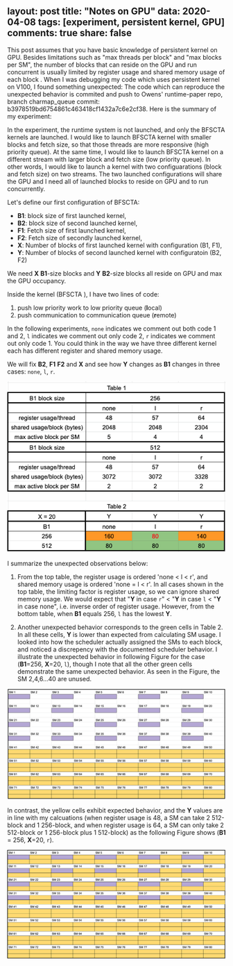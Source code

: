 
layout: post
title: "Notes on GPU"
data: 2020-04-08
tags: [experiment, persistent kernel, GPU]
comments: true
share: false
---

This post assumes that you have basic knowledge of persistent kernel on GPU. 
Besides limitations such as "max threads per block" and "max blocks per SM", the number of blocks that can reside on the GPU and run concurrent is usually limited by register usage and shared memory usage of each block . When I was debugging my code which uses persistent kernel on V100, I found something unexpected: The code which can reproduce the unexpected behavior is commited and push to Owens' runtime-paper repo, branch charmap_queue commit: b3978519bd6754861c463418cf1432a7c6e2cf38. Here is the summary of my experiment:

In the experiment, the runtime system is not launched, and only the BFSCTA kernels are launched. I would like to launch BFSCTA kernel with smaller blocks and fetch size, so that those threads are more responsive (high priority queue). At the same time, I would like to launch BFSCTA kernel on a different stream with larger block and fetch size (low priority queue). In other words, I would like to launch a kernel with two configuarations (block and fetch size) on two streams. The two launched configurations will share the GPU and I need all of launched blocks to reside on GPU and to run concurrently. 

Let's define our first configuration of BFSCTA: 
   * **B1**: block size of first launched kernel,
   * **B2**: block size of second launched kernel,
   * **F1**: Fetch size of first launched kernel, 
   * **F2**: Fetch size of secondly launched kernel,
   * **X**: Number of blocks of first launched kernel with configuration (B1, F1),
   * **Y**: Number of blocks of second launched kernel with configuratoin (B2, F2)

We need **X** **B1**-size blocks and **Y** **B2**-size blocks all reside on GPU and max the GPU occupancy. 

Inside the kernel (BFSCTA ), I have two lines of code:
   1. push low priority work to low priority queue (**l**ocal)
   2. push communication to communication queue (**r**emote)  

In the following experiments, `none` indicates we comment out both code 1 and 2, `l` indicates we comment out only code 2, `r` indicates we comment out only code 1. You could think in the way we have three different kernel each has different register and shared memory usage. 

We will fix **B2**, **F1** **F2** and **X** and see how **Y** changes as **B1** changes in three cases: `none`, `l`, `r`. 

![](https://github.com/YuxinxinChen/YuxinxinChen.github.io/blob/master/images/persist.png)

I summarize the unexpected observations below:

1. From the top table, the register usage is ordered 'none < l < r', and shared memory usage is ordered 'none = l < r'. In all cases shown in the top table, the limiting factor is register usage, so we can ignore shared memory usage. We would expect that "**Y** in case `r`" < "**Y** in case `l` < "**Y** in case none", i.e. inverse order of register usage. However, from the bottom table, when **B1** equals 256, `l` has the lowest **Y**. 

2. Another unexpected behavior corresponds to the green cells in Table 2. In all these cells, **Y** is lower than expected from calculating SM usage. I looked into how the scheduler actually assigned the SMs to each block, and noticed a discrepency with the documented scheduler behavior. I illustrate the unexpected behavior in following Figure for the case (**B1**=256, **X**=20, `l`), though I note that all the other green cells demonstrate the same unexpected behavior. As seen in the Figure, the SM 2,4,6...40 are unused. 

![](https://github.com/YuxinxinChen/YuxinxinChen.github.io/blob/master/images/sms.png)

In contrast, the yellow cells exhibit expected behavior, and the **Y** values are in line with my calcuations (when register usage is 48, a SM can take 2 512-block and 1 256-block, and when register usage is 64, a SM can only take 2 512-block or 1 256-block plus 1 512-block) as the following Figure shows (**B1** = 256, **X**=20, `r`).

![](https://github.com/YuxinxinChen/YuxinxinChen.github.io/blob/master/images/sms2.png)
